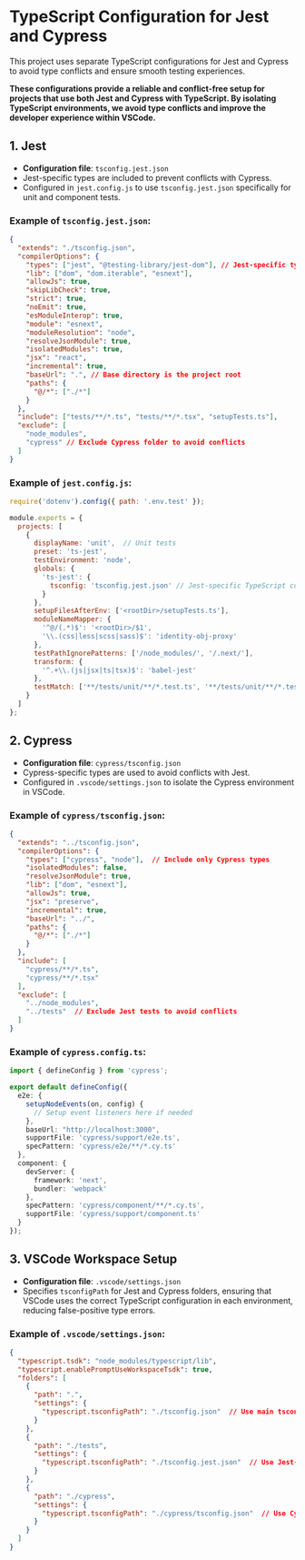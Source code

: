 # TypeScript Configuration for Jest and Cypress

This project uses separate TypeScript configurations for Jest and Cypress to avoid type conflicts and ensure smooth testing experiences.

**These configurations provide a reliable and conflict-free setup for projects that use both Jest and Cypress with TypeScript. By isolating TypeScript environments, we avoid type conflicts and improve the developer experience within VSCode.**

## 1. Jest
- **Configuration file**: `tsconfig.jest.json`
- Jest-specific types are included to prevent conflicts with Cypress.
- Configured in `jest.config.js` to use `tsconfig.jest.json` specifically for unit and component tests.

### Example of `tsconfig.jest.json`:
```json
{
  "extends": "./tsconfig.json",
  "compilerOptions": {
    "types": ["jest", "@testing-library/jest-dom"], // Jest-specific types
    "lib": ["dom", "dom.iterable", "esnext"],
    "allowJs": true,
    "skipLibCheck": true,
    "strict": true,
    "noEmit": true,
    "esModuleInterop": true,
    "module": "esnext",
    "moduleResolution": "node",
    "resolveJsonModule": true,
    "isolatedModules": true,
    "jsx": "react",
    "incremental": true,
    "baseUrl": ".", // Base directory is the project root
    "paths": {
      "@/*": ["./*"]
    }
  },
  "include": ["tests/**/*.ts", "tests/**/*.tsx", "setupTests.ts"],
  "exclude": [
    "node_modules",
    "cypress" // Exclude Cypress folder to avoid conflicts
  ]
}
```

### Example of `jest.config.js`:

```javascript
require('dotenv').config({ path: '.env.test' });

module.exports = {
  projects: [
    {
      displayName: 'unit',  // Unit tests
      preset: 'ts-jest',
      testEnvironment: 'node',
      globals: {
        'ts-jest': {
          tsconfig: 'tsconfig.jest.json' // Jest-specific TypeScript config
        }
      },
      setupFilesAfterEnv: ['<rootDir>/setupTests.ts'],
      moduleNameMapper: {
        '^@/(.*)$': '<rootDir>/$1',
        '\\.(css|less|scss|sass)$': 'identity-obj-proxy'
      },
      testPathIgnorePatterns: ['/node_modules/', '/.next/'],
      transform: {
        '^.+\\.(js|jsx|ts|tsx)$': 'babel-jest'
      },
      testMatch: ['**/tests/unit/**/*.test.ts', '**/tests/unit/**/*.test.tsx']
    }
  ]
};
```
## 2. Cypress
- **Configuration file**: `cypress/tsconfig.json`
- Cypress-specific types are used to avoid conflicts with Jest.
- Configured in `.vscode/settings.json` to isolate the Cypress environment in VSCode.

### Example of `cypress/tsconfig.json`:
```json
{
  "extends": "../tsconfig.json",
  "compilerOptions": {
    "types": ["cypress", "node"],  // Include only Cypress types
    "isolatedModules": false,
    "resolveJsonModule": true,
    "lib": ["dom", "esnext"],
    "allowJs": true,
    "jsx": "preserve",
    "incremental": true,
    "baseUrl": "../",
    "paths": {
      "@/*": ["./*"]
    }
  },
  "include": [
    "cypress/**/*.ts",
    "cypress/**/*.tsx"
  ],
  "exclude": [
    "../node_modules",
    "../tests"  // Exclude Jest tests to avoid conflicts
  ]
}
```

### Example of `cypress.config.ts`:
```typescript
import { defineConfig } from 'cypress';

export default defineConfig({
  e2e: {
    setupNodeEvents(on, config) {
      // Setup event listeners here if needed
    },
    baseUrl: "http://localhost:3000",
    supportFile: 'cypress/support/e2e.ts',
    specPattern: 'cypress/e2e/**/*.cy.ts'
  },
  component: {
    devServer: {
      framework: 'next',
      bundler: 'webpack'
    },
    specPattern: 'cypress/component/**/*.cy.ts',
    supportFile: 'cypress/support/component.ts'
  }
});
```

## 3. VSCode Workspace Setup
- **Configuration file**: `.vscode/settings.json`
- Specifies `tsconfigPath` for Jest and Cypress folders, ensuring that VSCode uses the correct TypeScript configuration in each environment, reducing false-positive type errors.

### Example of `.vscode/settings.json`:
```json
{
  "typescript.tsdk": "node_modules/typescript/lib",
  "typescript.enablePromptUseWorkspaceTsdk": true,
  "folders": [
    {
      "path": ".",
      "settings": {
        "typescript.tsconfigPath": "./tsconfig.json"  // Use main tsconfig for the project
      }
    },
    {
      "path": "./tests",
      "settings": {
        "typescript.tsconfigPath": "./tsconfig.jest.json"  // Use Jest-specific tsconfig for tests
      }
    },
    {
      "path": "./cypress",
      "settings": {
        "typescript.tsconfigPath": "./cypress/tsconfig.json"  // Use Cypress-specific tsconfig for Cypress
      }
    }
  ]
}
```
